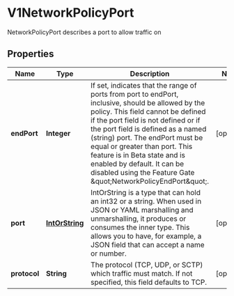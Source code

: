 

# V1NetworkPolicyPort

NetworkPolicyPort describes a port to allow traffic on
## Properties

Name | Type | Description | Notes
------------ | ------------- | ------------- | -------------
**endPort** | **Integer** | If set, indicates that the range of ports from port to endPort, inclusive, should be allowed by the policy. This field cannot be defined if the port field is not defined or if the port field is defined as a named (string) port. The endPort must be equal or greater than port. This feature is in Beta state and is enabled by default. It can be disabled using the Feature Gate \&quot;NetworkPolicyEndPort\&quot;. |  [optional]
**port** | [**IntOrString**](IntOrString.md) | IntOrString is a type that can hold an int32 or a string.  When used in JSON or YAML marshalling and unmarshalling, it produces or consumes the inner type.  This allows you to have, for example, a JSON field that can accept a name or number. |  [optional]
**protocol** | **String** | The protocol (TCP, UDP, or SCTP) which traffic must match. If not specified, this field defaults to TCP. |  [optional]



